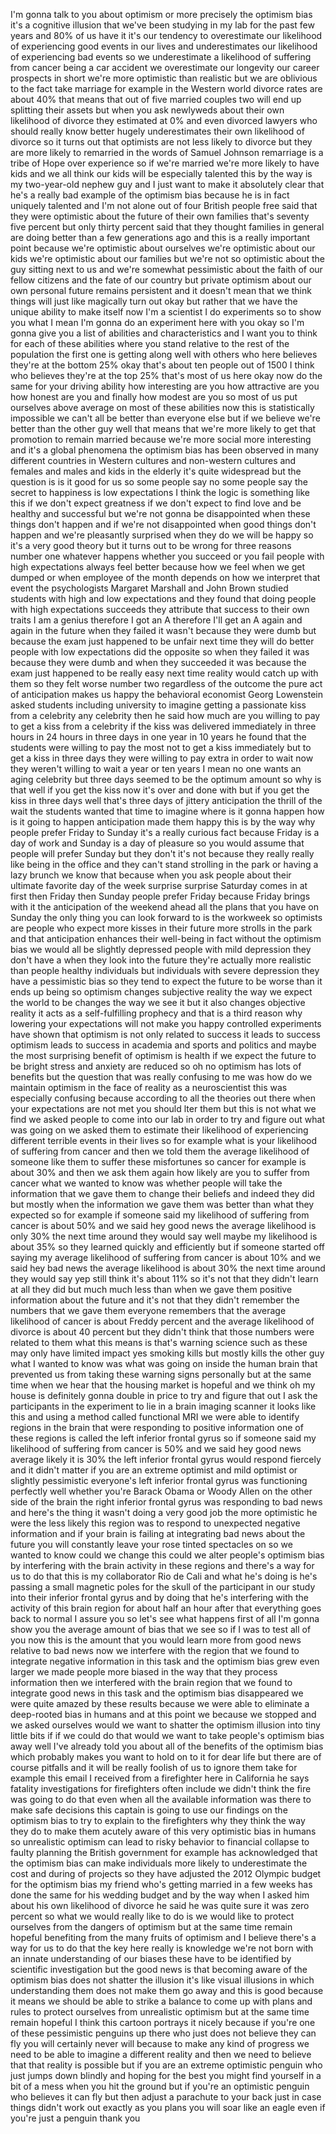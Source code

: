 
I&#39;m gonna talk to you about optimism or
more precisely the optimism bias it&#39;s a
cognitive illusion that we&#39;ve been
studying in my lab for the past few
years and 80% of us have it
it&#39;s our tendency to overestimate our
likelihood of experiencing good events
in our lives and underestimates our
likelihood of experiencing bad events so
we underestimate a likelihood of
suffering from cancer being a car
accident we overestimate our longevity
our career prospects in short we&#39;re more
optimistic than realistic but we are
oblivious to the fact take marriage for
example in the Western world divorce
rates are about 40% that means that out
of five married couples two will end up
splitting their assets but when you ask
newlyweds about their own likelihood of
divorce they estimated at 0% and even
divorced lawyers who should really know
better hugely underestimates
their own likelihood of divorce so it
turns out that optimists are not less
likely to divorce but they are more
likely to remarried in the words of
Samuel Johnson remarriage is a tribe of
Hope over experience
so if we&#39;re married we&#39;re more likely to
have kids and we all think our kids will
be especially talented this by the way
is my two-year-old nephew guy and I just
want to make it absolutely clear that
he&#39;s a really bad example of the
optimism bias because he is in fact
uniquely talented and I&#39;m not alone out
of four British people free said that
they were optimistic about the future of
their own families that&#39;s seventy five
percent but only thirty percent said
that they thought families in general
are doing better than a few generations
ago and this is a really important point
because we&#39;re optimistic about ourselves
we&#39;re optimistic about our kids we&#39;re
optimistic about our families but we&#39;re
not so optimistic about the guy sitting
next to us and we&#39;re somewhat
pessimistic about the faith of our
fellow citizens and the fate of our
country but private optimism about our
own personal future remains persistent
and it doesn&#39;t mean that we think things
will just like magically turn out okay
but rather that we have the unique
ability to make itself now I&#39;m a
scientist I do experiments so to show
you what I mean I&#39;m gonna do an
experiment here with you okay so I&#39;m
gonna give you a list of abilities and
characteristics and I want you to think
for each of these abilities where you
stand relative to the rest of the
population the first one is getting
along well with others who here believes
they&#39;re at the bottom 25%
okay that&#39;s about ten people out of 1500
I think who believes they&#39;re at the top
25% that&#39;s most of us here okay now do
the same for your driving ability how
interesting are you how attractive are
you how honest are you and finally how
modest are you
so most of us put ourselves above
average on most of these abilities now
this is statistically impossible we
can&#39;t all be better than everyone else
but if we believe we&#39;re better than the
other guy well that means that we&#39;re
more likely to get that promotion to
remain married because we&#39;re more social
more interesting and it&#39;s a global
phenomena the optimism bias has been
observed in many different countries in
Western cultures and non-western
cultures and females and males and kids
in the elderly it&#39;s quite widespread but
the question is is it good for us so
some people say no some people say the
secret to happiness is low expectations
I think the logic is something like this
if we don&#39;t expect greatness if we don&#39;t
expect to find love and be healthy and
successful but we&#39;re not gonna be
disappointed when these things don&#39;t
happen and if we&#39;re not disappointed
when good things don&#39;t happen and we&#39;re
pleasantly surprised when they do we
will be happy so it&#39;s a very good theory
but it turns out to be wrong for three
reasons number one whatever happens
whether you succeed or you fail people
with high expectations always feel
better because how we feel when we get
dumped or when employee of the month
depends on how we interpret that event
the psychologists Margaret Marshall and
John Brown studied students with high
and low expectations and they found that
doing people with high expectations
succeeds they attribute that success to
their own traits I am a genius
therefore I got an A therefore I&#39;ll get
an A again and again in the future
when they failed it wasn&#39;t because they
were dumb but because the exam just
happened to be unfair next time they
will do better people with low
expectations did the opposite so when
they failed it was because they were
dumb and when they succeeded it was
because the exam just happened to be
really easy next time reality would
catch up with them so they felt worse
number two regardless of the outcome
the pure act of anticipation makes us
happy the behavioral economist Georg
Lowenstein asked students including
university to imagine getting a
passionate kiss from a celebrity any
celebrity then he said how much are you
willing to pay to get a kiss from a
celebrity if the kiss was delivered
immediately in three hours in 24 hours
in three days in one year in 10 years he
found that the students were willing to
pay the most not to get a kiss
immediately but to get a kiss in three
days they were willing to pay extra in
order to wait now they weren&#39;t willing
to wait a year or ten years I mean no
one wants an aging celebrity but three
days seemed to be the optimum amount so
why is that well if you get the kiss now
it&#39;s over and done with but if you get
the kiss in three days well that&#39;s three
days of jittery anticipation the thrill
of the wait the students wanted that
time to imagine where is it gonna happen
how is it going to happen anticipation
made them happy this is by the way why
people prefer Friday to Sunday it&#39;s a
really curious fact because Friday is a
day of work and Sunday is a day of
pleasure so you would assume that people
will prefer Sunday but they don&#39;t it&#39;s
not because they really really like
being in the office and they can&#39;t stand
strolling in the park or having a lazy
brunch we know that because when you ask
people about their ultimate favorite day
of the week
surprise surprise Saturday comes in at
first then Friday
then Sunday people prefer Friday because
Friday brings with it the anticipation
of the weekend ahead all the plans that
you have on Sunday the only thing you
can look forward to is the workweek
so optimists are people who expect more
kisses in their future more strolls in
the park and that anticipation enhances
their well-being in fact without the
optimism bias we would all be slightly
depressed people with mild depression
they don&#39;t have a
when they look into the future they&#39;re
actually more realistic than people
healthy individuals but individuals with
severe depression they have a
pessimistic bias so they tend to expect
the future to be worse than it ends up
being so optimism changes subjective
reality the way we expect the world to
be changes the way we see it but it also
changes objective reality it acts as a
self-fulfilling prophecy and that is a
third reason why lowering your
expectations will not make you happy
controlled experiments have shown that
optimism is not only related to success
it leads to success optimism leads to
success in academia and sports and
politics and maybe the most surprising
benefit of optimism is health if we
expect the future to be bright stress
and anxiety are reduced so oh no
optimism has lots of benefits but the
question that was really confusing to me
was how do we maintain optimism in the
face of reality as a neuroscientist this
was especially confusing because
according to all the theories out there
when your expectations are not met you
should lter them but this is not what we
find we asked people to come into our
lab in order to try and figure out what
was going on we asked them to estimate
their likelihood of experiencing
different terrible events in their lives
so for example what is your likelihood
of suffering from cancer and then we
told them the average likelihood of
someone like them to suffer these
misfortunes so cancer for example is
about 30% and then we ask them again how
likely are you to suffer from cancer
what we wanted to know was whether
people will take the information that we
gave them to change their beliefs and
indeed they did but mostly when the
information we gave them was better than
what they expected so for example if
someone said my likelihood of suffering
from cancer is about 50% and we said
hey good news the average likelihood is
only 30% the next time around they would
say well maybe my likelihood is about
35% so they learned quickly and
efficiently but if someone started off
saying my average likelihood of
suffering from cancer is about 10% and
we said hey bad news
the average likelihood is about 30% the
next time around they would say yep
still think it&#39;s about 11%
so it&#39;s not that they didn&#39;t learn at
all they did but much much less than
when we gave them positive information
about the future and it&#39;s not that they
didn&#39;t remember the numbers that we gave
them everyone remembers that the average
likelihood of cancer is about Freddy
percent and the average likelihood of
divorce is about 40 percent but they
didn&#39;t think that those numbers were
related to them what this means is
that&#39;s warning science such as these may
only have limited impact
yes smoking kills but mostly kills the
other guy what I wanted to know was what
was going on inside the human brain that
prevented us from taking these warning
signs personally but at the same time
when we hear that the housing market is
hopeful and we think oh my house is
definitely gonna double in price to try
and figure that out I ask the
participants in the experiment to lie in
a brain imaging scanner it looks like
this and using a method called
functional MRI we were able to identify
regions in the brain that were
responding to positive information one
of these regions is called the left
inferior frontal gyrus so if someone
said my likelihood of suffering from
cancer is 50% and we said hey good news
average likely it is 30% the left
inferior frontal gyrus would respond
fiercely and it didn&#39;t matter if you are
an extreme optimist and mild optimist or
slightly pessimistic everyone&#39;s left
inferior frontal gyrus was functioning
perfectly well whether you&#39;re Barack
Obama or Woody Allen on the other side
of the brain the right inferior frontal
gyrus was responding to bad news and
here&#39;s the thing it wasn&#39;t doing a very
good job the more optimistic he were the
less likely this region was to respond
to unexpected negative information and
if your brain is failing at integrating
bad news about the future you will
constantly leave your rose tinted
spectacles on so we wanted to know could
we change this
could we alter people&#39;s optimism bias by
interfering with the brain activity in
these regions and there&#39;s a way for us
to do that this is my collaborator Rio
de Cali and what he&#39;s doing is he&#39;s
passing a small magnetic poles for the
skull of the participant in our study
into their inferior frontal gyrus and by
doing that he&#39;s interfering with the
activity of this brain region for about
half an hour after that everything goes
back to normal I assure you
so let&#39;s see what happens first of all
I&#39;m gonna show you the average amount of
bias that we see so if I was to test all
of you now this is the amount that you
would learn more from good news relative
to bad news
now we interfere with the region that we
found to integrate negative information
in this task and the optimism bias grew
even larger we made people more biased
in the way that they process information
then we interfered with the brain region
that we found to integrate good news in
this task and the optimism bias
disappeared we were quite amazed by
these results because we were able to
eliminate a deep-rooted bias in humans
and at this point we because we stopped
and we asked ourselves would we want to
shatter the optimism illusion into tiny
little bits if if we could do that would
we want to take people&#39;s optimism bias
away well I&#39;ve already told you about
all of the benefits of the optimism bias
which probably makes you want to hold on
to it for dear life but there are of
course pitfalls and it will be really
foolish of us to ignore them take for
example this email I received from a
firefighter here in California
he says fatality investigations for
firefighters often include we didn&#39;t
think the fire was going to do that even
when all the available information was
there to make safe decisions this
captain is going to use our findings on
the optimism bias to try to explain to
the firefighters why they think the way
they do to make them acutely aware of
this very optimistic bias in humans so
unrealistic optimism can lead to risky
behavior to financial collapse to faulty
planning the British government for
example has acknowledged that the
optimism bias can make individuals more
likely to underestimate the cost and
during
of projects so they have adjusted the
2012 Olympic budget for the optimism
bias my friend who&#39;s getting married in
a few weeks has done the same for his
wedding budget and by the way when I
asked him about his own likelihood of
divorce he said he was quite sure it was
zero percent so what we would really
like to do is we would like to protect
ourselves from the dangers of optimism
but at the same time remain hopeful
benefiting from the many fruits of
optimism and I believe there&#39;s a way for
us to do that the key here really is
knowledge we&#39;re not born with an innate
understanding of our biases these have
to be identified by scientific
investigation but the good news is that
becoming aware of the optimism bias does
not shatter the illusion it&#39;s like
visual illusions in which understanding
them does not make them go away and this
is good because it means we should be
able to strike a balance to come up with
plans and rules to protect ourselves
from unrealistic optimism but at the
same time remain hopeful
I think this cartoon portrays it nicely
because if you&#39;re one of these
pessimistic penguins up there who just
does not believe they can fly you will
certainly never will because to make any
kind of progress we need to be able to
imagine a different reality and then we
need to believe that that reality is
possible but if you are an extreme
optimistic penguin who just jumps down
blindly and hoping for the best you
might find yourself in a bit of a mess
when you hit the ground but if you&#39;re an
optimistic penguin who believes it can
fly but then adjust a parachute to your
back just in case things didn&#39;t work out
exactly as you plans
you will soar like an eagle even if
you&#39;re just a penguin thank you

